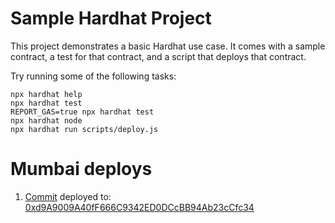 # Sample Hardhat Project

This project demonstrates a basic Hardhat use case. It comes with a sample contract, a test for that contract, and a script that deploys that contract.

Try running some of the following tasks:

```shell
npx hardhat help
npx hardhat test
REPORT_GAS=true npx hardhat test
npx hardhat node
npx hardhat run scripts/deploy.js
```
# Mumbai deploys
1. [Commit](https://github.com/Vi5tar/memory-cards-contract/tree/1c342e9cee063abad8350cb011280b976da94dfb) deployed to: [0xd9A9009A40fF666C9342ED0DCcBB94Ab23cCfc34](https://mumbai.polygonscan.com/address/0xd9A9009A40fF666C9342ED0DCcBB94Ab23cCfc34)